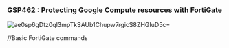 ### GSP462 :  Protecting Google Compute resources with FortiGate 

![ae0sp6gDtz0ql3mpTkSAUb1Chupw7rgicS8ZHGIuD5c=](https://github.com/tariqsheikhsw/GoogleCloudArchitectLabs/assets/54164634/80f838d2-1c64-43bc-9d13-abfd67e37e84)

//Basic FortiGate commands
